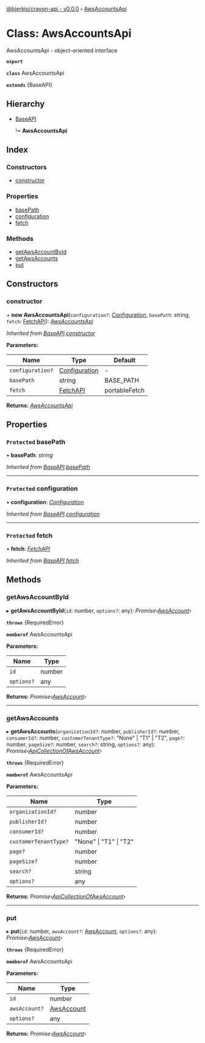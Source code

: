 [@bjerkio/crayon-api - v0.0.0](../README.md) › [AwsAccountsApi](awsaccountsapi.md)

# Class: AwsAccountsApi

AwsAccountsApi - object-oriented interface

**`export`** 

**`class`** AwsAccountsApi

**`extends`** {BaseAPI}

## Hierarchy

* [BaseAPI](baseapi.md)

  ↳ **AwsAccountsApi**

## Index

### Constructors

* [constructor](awsaccountsapi.md#constructor)

### Properties

* [basePath](awsaccountsapi.md#protected-basepath)
* [configuration](awsaccountsapi.md#protected-configuration)
* [fetch](awsaccountsapi.md#protected-fetch)

### Methods

* [getAwsAccountById](awsaccountsapi.md#getawsaccountbyid)
* [getAwsAccounts](awsaccountsapi.md#getawsaccounts)
* [put](awsaccountsapi.md#put)

## Constructors

###  constructor

\+ **new AwsAccountsApi**(`configuration?`: [Configuration](configuration.md), `basePath`: string, `fetch`: [FetchAPI](../interfaces/fetchapi.md)): *[AwsAccountsApi](awsaccountsapi.md)*

*Inherited from [BaseAPI](baseapi.md).[constructor](baseapi.md#constructor)*

**Parameters:**

Name | Type | Default |
------ | ------ | ------ |
`configuration?` | [Configuration](configuration.md) | - |
`basePath` | string |  BASE_PATH |
`fetch` | [FetchAPI](../interfaces/fetchapi.md) |  portableFetch |

**Returns:** *[AwsAccountsApi](awsaccountsapi.md)*

## Properties

### `Protected` basePath

• **basePath**: *string*

*Inherited from [BaseAPI](baseapi.md).[basePath](baseapi.md#protected-basepath)*

___

### `Protected` configuration

• **configuration**: *[Configuration](configuration.md)*

*Inherited from [BaseAPI](baseapi.md).[configuration](baseapi.md#protected-configuration)*

___

### `Protected` fetch

• **fetch**: *[FetchAPI](../interfaces/fetchapi.md)*

*Inherited from [BaseAPI](baseapi.md).[fetch](baseapi.md#protected-fetch)*

## Methods

###  getAwsAccountById

▸ **getAwsAccountById**(`id`: number, `options?`: any): *Promise‹[AwsAccount](../modules/awsaccount.md)›*

**`throws`** {RequiredError}

**`memberof`** AwsAccountsApi

**Parameters:**

Name | Type |
------ | ------ |
`id` | number |
`options?` | any |

**Returns:** *Promise‹[AwsAccount](../modules/awsaccount.md)›*

___

###  getAwsAccounts

▸ **getAwsAccounts**(`organizationId?`: number, `publisherId?`: number, `consumerId?`: number, `customerTenantType?`: "None" | "T1" | "T2", `page?`: number, `pageSize?`: number, `search?`: string, `options?`: any): *Promise‹[ApiCollectionOfAwsAccount](../interfaces/apicollectionofawsaccount.md)›*

**`throws`** {RequiredError}

**`memberof`** AwsAccountsApi

**Parameters:**

Name | Type |
------ | ------ |
`organizationId?` | number |
`publisherId?` | number |
`consumerId?` | number |
`customerTenantType?` | "None" &#124; "T1" &#124; "T2" |
`page?` | number |
`pageSize?` | number |
`search?` | string |
`options?` | any |

**Returns:** *Promise‹[ApiCollectionOfAwsAccount](../interfaces/apicollectionofawsaccount.md)›*

___

###  put

▸ **put**(`id`: number, `awsAccount?`: [AwsAccount](../modules/awsaccount.md), `options?`: any): *Promise‹[AwsAccount](../modules/awsaccount.md)›*

**`throws`** {RequiredError}

**`memberof`** AwsAccountsApi

**Parameters:**

Name | Type |
------ | ------ |
`id` | number |
`awsAccount?` | [AwsAccount](../modules/awsaccount.md) |
`options?` | any |

**Returns:** *Promise‹[AwsAccount](../modules/awsaccount.md)›*
